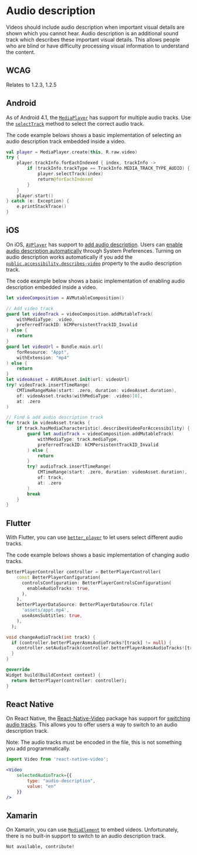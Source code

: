 # Audio description

Videos should include audio description when important visual details are shown which you cannot hear. Audio description is an additional sound track which describes these important visual details. This allows people who are blind or have difficulty processing visual information to understand the content.

## WCAG

Relates to 1.2.3, 1.2.5

## Android

As of Android 4.1, the [`MediaPlayer`](https://developer.android.com/reference/android/media/MediaPlayer) has support for multiple audio tracks. Use the [`selectTrack`](https://developer.android.com/reference/android/media/MediaPlayer#selectTrack(int)) method to select the correct audio track.

The code example belows shows a basic implementation of selecting an audio description track embedded inside a video.

```kotlin
val player = MediaPlayer.create(this, R.raw.video)
try {
    player.trackInfo.forEachIndexed { index, trackInfo ->
        if (trackInfo.trackType == TrackInfo.MEDIA_TRACK_TYPE_AUDIO) {
            player.selectTrack(index)
            return@forEachIndexed
        }
    }
    player.start()
} catch (e: Exception) {
    e.printStackTrace()
}
```

## iOS

On iOS, [`AVPlayer`](https://developer.apple.com/documentation/avfoundation/avplayer) has support to [add audio description](https://developer.apple.com/documentation/avfoundation/media_playback_and_selection/adding_subtitles_and_alternative_audio_tracks). Users can [enable audio description automatically](https://support.apple.com/en-us/HT205796) through System Preferences. Turning on audio description works automatically if you add the [`public.accessibility.describes-video`](https://developer.apple.com/documentation/avfoundation/avmediacharacteristic/1389809-describesvideoforaccessibility) property to the audio description track.

The code example below shows a basic implementation of enabling audio description embedded inside a video.

```swift
let videoComposition = AVMutableComposition()

// Add video track
guard let videoTrack = videoComposition.addMutableTrack(
    withMediaType: .video, 
    preferredTrackID: kCMPersistentTrackID_Invalid
) else { 
    return 
}
guard let videoUrl = Bundle.main.url(
    forResource: "Appt", 
    withExtension: "mp4"
) else { 
    return 
}
let videoAsset = AVURLAsset.init(url: videoUrl)
try? videoTrack.insertTimeRange(
    CMTimeRangeMake(start: .zero, duration: videoAsset.duration),
    of: videoAsset.tracks(withMediaType: .video)[0],
    at: .zero
)

// Find & add audio description track
for track in videoAsset.tracks {
    if track.hasMediaCharacteristic(.describesVideoForAccessibility) {
        guard let audioTrack = videoComposition.addMutableTrack(
            withMediaType: track.mediaType, 
            preferredTrackID: kCMPersistentTrackID_Invalid
        ) else { 
            return 
        }
        try? audioTrack.insertTimeRange(
            CMTimeRange(start: .zero, duration: videoAsset.duration), 
            of: track, 
            at: .zero
        )
        break
    }
}
```

## Flutter

With Flutter, you can use [`better_player`](https://pub.dev/packages/better_player) to let users select different audio tracks.

The code example belows shows a basic implementation of changing audio tracks.

```dart
BetterPlayerController controller = BetterPlayerController(
    const BetterPlayerConfiguration(
      controlsConfiguration: BetterPlayerControlsConfiguration(
        enableAudioTracks: true,
      ),
    ),
    betterPlayerDataSource: BetterPlayerDataSource.file(
      'assets/appt.mp4',
      useAsmsSubtitles: true,
    ),
  );

void changeAudioTrack(int track) {
  if (controller.betterPlayerAsmsAudioTracks?[track] != null) {
    controller.setAudioTrack(controller.betterPlayerAsmsAudioTracks![track]);
  }
}

@override
Widget build(BuildContext context) {
  return BetterPlayer(controller: controller);
}
```

## React Native

On React Native, the [React-Native-Video](https://github.com/react-native-video/react-native-video) package has support for [switching audio tracks](https://github.com/react-native-video/react-native-video/blob/master/API.md#selectedaudiotrack). This allows you to offer users a way to switch to an audio description track.

Note: The audio tracks must be encoded in the file, this is not something you add programmatically.

```jsx
import Video from 'react-native-video';

<Video
    selectedAudioTrack={{
        type: "audio-description",
        value: "en"
    }}
/>
```

## Xamarin

On Xamarin, you can use [`MediaElement`](https://docs.microsoft.com/en-us/xamarin/community-toolkit/views/mediaelement) to embed videos. Unfortunately, there is no built-in support to switch to an audio description track.

```xml
Not available, contribute!
```
